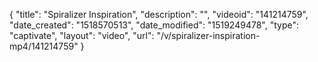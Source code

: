 {
    "title": "Spiralizer Inspiration",
    "description": "",
    "videoid": "141214759",
    "date_created": "1518570513",
    "date_modified": "1519249478",
    "type": "captivate",
    "layout": "video",
    "url": "\/v\/spiralizer-inspiration-mp4\/141214759"
}